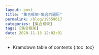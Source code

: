 ```yaml
---
layout: post
title: "集合框架-集合的遍历"
permalink: /blog/19559617
categories: [集合框架]
tags: [集合框架]
date: 2020-11-13 12:02:01
---
```


* Kramdown table of contents
{:toc .toc}

